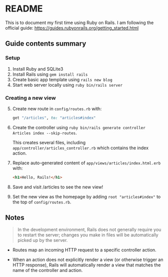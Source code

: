 # README

This is to document my first time using Ruby on Rails. I am following the official guide:
https://guides.rubyonrails.org/getting_started.html

## Guide contents summary

### Setup
1. Install Ruby and SQLite3
2. Install Rails using `gem install rails`
3. Create basic app template using `rails new blog`
4. Start web server locally using `ruby bin/rails server`

### Creating a new view
5. Create new route in `config/routes.rb` with:
    ```ruby
    get "/articles", to: "articles#index"
    ```
6. Create the controller using `ruby bin/rails generate controller Articles index --skip-routes`.

    This creates several files, including `app/controller/articles_controller.rb` which contains the index action.

7. Replace auto-generated content of `app/views/articles/index.html.erb` with:

    ```html
    <h1>Hello, Rails!</h1>
    ```
8. Save and visit /articles to see the new view!
9. Set the new view as the homepage by adding `root "articles#index"` to the top of `config/routes.rb`.


## Notes
> In the development environment, Rails does not generally require you to restart the server; changes you make in files will be automatically picked up by the server.

- Routes map an incoming HTTP request to a specific controller action.

-  When an action does not explicitly render a view (or otherwise trigger an HTTP response), Rails will automatically render a view that matches the name of the controller and action.